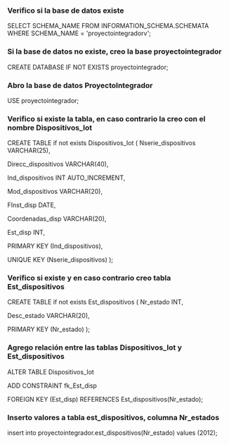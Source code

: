 ### Verifico si la base de datos existe

SELECT SCHEMA_NAME FROM INFORMATION_SCHEMA.SCHEMATA WHERE SCHEMA_NAME = 'proyectointegradorv';

### Si la base de datos no existe, creo la base proyectointegrador

CREATE DATABASE IF NOT EXISTS proyectointegrador;


### Abro la base de datos ProyectoIntegrador

USE proyectointegrador;

### Verifico si existe la tabla, en caso contrario la creo con el nombre Dispositivos_Iot

CREATE TABLE if not exists Dispositivos_Iot (
  Nserie_dispositivos VARCHAR(25),
  
  Direcc_dispositivos VARCHAR(40),
  
  Ind_dispositivos INT AUTO_INCREMENT,
  
  Mod_dispositivos VARCHAR(20),
  
  FInst_disp DATE,
  
  Coordenadas_disp VARCHAR(20),
  
  Est_disp INT,
  
  PRIMARY KEY (Ind_dispositivos),
  
  UNIQUE KEY (Nserie_dispositivos)
);


### Verifico si existe y en caso contrario creo tabla Est_dispositivos

CREATE TABLE if not exists Est_dispositivos (
  Nr_estado INT,
  
  Desc_estado VARCHAR(20),
  
  PRIMARY KEY (Nr_estado)
);


### Agrego relación entre las tablas Dispositivos_Iot y Est_dispositivos

ALTER TABLE Dispositivos_Iot

  ADD CONSTRAINT fk_Est_disp
  
  FOREIGN KEY (Est_disp) REFERENCES Est_dispositivos(Nr_estado);

### Inserto valores a tabla est_dispositivos, columna Nr_estados

insert into proyectointegrador.est_dispositivos(Nr_estado)
  values (2012);
